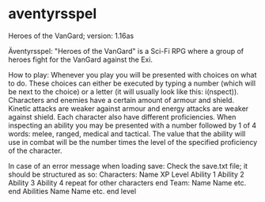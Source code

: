# aventyrsspel

Heroes of the VanGard; version: 1.16as

Äventyrsspel:
"Heroes of the VanGard" is a Sci-Fi RPG where a group of heroes fight for the VanGard against the Exi.

How to play:
Whenever you play you will be presented with choices on what to do. These choices can either be executed by typing a number (which will be next to the choice) or a letter (it will usually look like this: i(nspect)).
Characters and enemies have a certain amount of armour and shield. Kinetic attacks are weaker against armour and energy attacks are weaker against shield.
Each character also have different proficiencies. When inspecting an ability you may be presented with a number followed by 1 of 4 words: melee, ranged, medical and tactical. The value that the ability will use in combat will be the number times the level of the specified proficiency of the character.

In case of an error message when loading save:
Check the save.txt file; it should be structured as so:
Characters:
Name
XP
Level
Ability 1
Ability 2
Ability 3
Ability 4
repeat for other characters
end
Team:
Name
Name
etc.
end
Abilities
Name
Name
etc.
end
level
